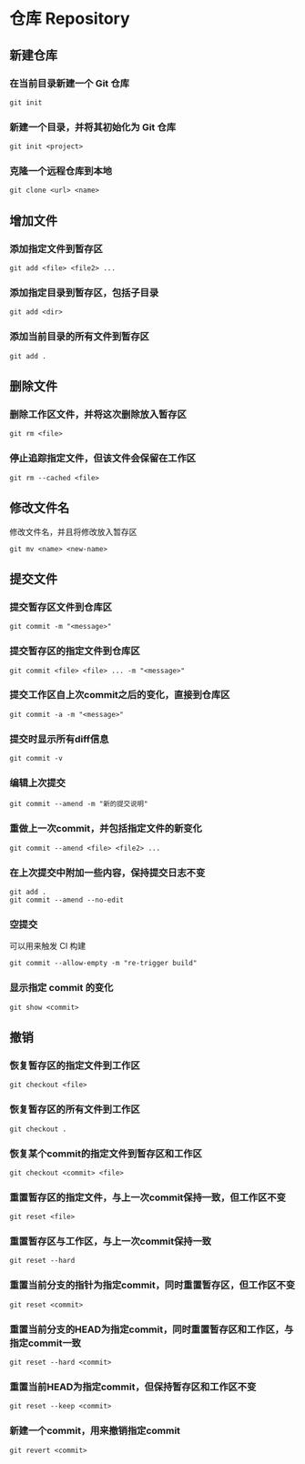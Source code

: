 # 仓库 Repository

## 新建仓库

### 在当前目录新建一个 Git 仓库

```shell script
git init
```

### 新建一个目录，并将其初始化为 Git 仓库

```shell script
git init <project>
```

### 克隆一个远程仓库到本地

```shell script
git clone <url> <name>
```

## 增加文件

### 添加指定文件到暂存区

```shell script
git add <file> <file2> ...
```

### 添加指定目录到暂存区，包括子目录

```shell script
git add <dir>
```

### 添加当前目录的所有文件到暂存区

```shell script
git add .
```

## 删除文件

### 删除工作区文件，并将这次删除放入暂存区

```shell script
git rm <file>
```

### 停止追踪指定文件，但该文件会保留在工作区

```shell script
git rm --cached <file>
```

## 修改文件名

修改文件名，并且将修改放入暂存区

```shell script
git mv <name> <new-name>
```

## 提交文件

### 提交暂存区文件到仓库区

```shell script
git commit -m "<message>"
```

### 提交暂存区的指定文件到仓库区

```shell script
git commit <file> <file> ... -m "<message>"
```

### 提交工作区自上次commit之后的变化，直接到仓库区

```shell script
git commit -a -m "<message>"
```

### 提交时显示所有diff信息

```shell script
git commit -v
```

### 编辑上次提交

```shell script
git commit --amend -m "新的提交说明"
```

### 重做上一次commit，并包括指定文件的新变化

```shell script
git commit --amend <file> <file2> ...
```

### 在上次提交中附加一些内容，保持提交日志不变

```shell script
git add .
git commit --amend --no-edit
```

### 空提交

可以用来触发 CI 构建

```shell script
git commit --allow-empty -m "re-trigger build"
```

### 显示指定 commit 的变化

```shell script
git show <commit>
```

## 撤销

### 恢复暂存区的指定文件到工作区

```shell script
git checkout <file>
```

### 恢复暂存区的所有文件到工作区

```shell script
git checkout .
```

### 恢复某个commit的指定文件到暂存区和工作区

```shell script
git checkout <commit> <file>
```

### 重置暂存区的指定文件，与上一次commit保持一致，但工作区不变

```shell script
git reset <file>
```

### 重置暂存区与工作区，与上一次commit保持一致

```shell script
git reset --hard
```

### 重置当前分支的指针为指定commit，同时重置暂存区，但工作区不变

```shell script
git reset <commit>
```

### 重置当前分支的HEAD为指定commit，同时重置暂存区和工作区，与指定commit一致

```shell script
git reset --hard <commit>
```

### 重置当前HEAD为指定commit，但保持暂存区和工作区不变

```shell script
git reset --keep <commit>
```

### 新建一个commit，用来撤销指定commit

```shell script
git revert <commit>
```